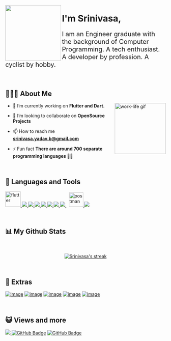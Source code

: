 <a href="https://media.giphy.com/media/K3kUpFhGsRhw93MQdq/giphy.gif"><img width="auto" height="175px" align="left" src="https://media.giphy.com/media/K3kUpFhGsRhw93MQdq/giphy.gif"/></a>



<h1>I'm Srinivasa,</h1>
<p style="font-size:20px;font-weight:400;">I am an Engineer graduate with the background of Computer Programming. A tech enthusiast. A developer by profession. A cyclist by hobby.</p>

<br/>


## 🙋🏽‍♂️️ About Me

<img src="https://media.giphy.com/media/4ieP6nbzjm4qnGwsIA/giphy.gif" alt="work-life gif" style="width:160px;height:160px;" align="right">

- 🌱 I’m currently working on **Flutter and Dart.**

- 👯 I’m looking to collaborate on **OpenSource Projects**

- 📫 How to reach me **srinivasa.yadav.b@gmail.com**

- ⚡ Fun fact **There are around 700 separate programming languages 😵‍💫**

<br>

## 🚀 Languages and Tools

<p align="left"> 
    <a href="https://flutter.dev/" target="_blank"> <img src="https://img.icons8.com/fluency/48/flutter.png" alt="flutter" width="48" height="48"/> </a> 
    <a href="https://dart.dev/" target="_blank"> <img src="https://img.icons8.com/color/48/dart.png"/> </a>
    <a href="https://firebase.google.com/" target="_blank"> <img src="https://img.icons8.com/color/48/000000/firebase.png"/> </a>
    <a href="https://developer.mozilla.org/en-US/docs/Web/JavaScript" target="_blank"> <img src="https://img.icons8.com/color/48/javascript.png"/> </a>
    <a href="https://www.w3.org/html/" target="_blank"> <img src="https://img.icons8.com/color/48/html-5.png"/> </a> 
    <a href="https://www.w3schools.com/css/" target="_blank"> <img src="https://img.icons8.com/color/48/css3.png"/> </a> 
    <a href="https://getbootstrap.com" target="_blank"> <img src="https://img.icons8.com/color/48/bootstrap.png"/> </a>
    <a style="padding-right:8px;" href="https://www.mysql.com/" target="_blank"> <img src="https://img.icons8.com/fluent/50/mysql-logo.png"/> </a>
    <a href="https://postman.com" target="_blank"> <img src="https://www.vectorlogo.zone/logos/getpostman/getpostman-icon.svg" alt="postman" width="45" height="45"/> </a>
    <a href="https://git-scm.com/" target="_blank"> <img src="https://img.icons8.com/color/48/git.png"/> </a>
</p>

<br/>

## 📊 My Github Stats

<br>

<p align="center">
    <a href="https://github.com/srinivasa-dev/github-readme-streak-stats">
        <img title="🔥 Get streak stats for your profile at git.io/streak-stats" alt="Srinivasa's streak" src="https://github-readme-streak-stats.herokuapp.com/?user=srinivasa-dev&theme=black-ice&hide_border=true&stroke=0000&background=060A0CD0"/>
    </a>
</p>

<br/>

## 🔗 Extras
<p align="left">

<a href = "https://srinivasa.dev/">![image](https://img.shields.io/badge/portfolio-f02e2e?style=for-the-badge&logo=html5&logoColor=white)</a>
<a href = "https://www.linkedin.com/in/srinivasa-yadav/">![image](https://img.shields.io/badge/LinkedIn-0077B5?style=for-the-badge&logo=linkedin&logoColor=white)</a>
<a href = "https://twitter.com/jiltedSnowMan">![image](https://img.shields.io/badge/Twitter-1DA1F2?style=for-the-badge&logo=twitter&logoColor=white)</a>
<a href = "https://the-cybernaut.medium.com/">![image](https://img.shields.io/badge/Medium-12100E?style=for-the-badge&logo=medium&logoColor=white)</a>
<a href = "https://www.strava.com/athletes/the_cybernaut">![image](https://img.shields.io/badge/Strava-FC4C02?style=for-the-badge&logo=strava&logoColor=white)</a>

</p>

<br/>

## 😺 Views and more
<a href="https://github.com/srinivasa-dev/github-profile-views-counter">
    <img src="https://komarev.com/ghpvc/?username=srinivasa-dev">
</a>
<a href="https://github.com/srinivasa-dev/srinivasa-dev/commits/main"><img src="https://img.shields.io/github/last-commit/srinivasa-dev/srinivasa-dev" alt="GitHub Badge"></a>
<a href="https://github.com/srinivasa-dev?tab=followers"><img src="https://img.shields.io/github/followers/srinivasa-dev?label=Followers&style=social" alt="GitHub Badge"></a>
